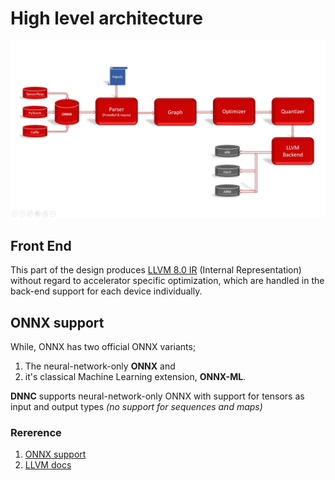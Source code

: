 # High level architecture

<img width="600" alt="Architecture" src="../misc/dnnCompilerArch.jpg">

## Front End
This part of the design produces [LLVM 8.0 IR](https://releases.llvm.org/8.0.0/docs/LangRef.html) (Internal Representation) 
without regard to accelerator specific optimization,  which are handled in the back-end support for each device individually.

## ONNX support

While, ONNX has two official ONNX variants; 
1. The neural-network-only **ONNX** and 
2. it's classical Machine Learning extension, **ONNX-ML**.

**DNNC** supports neural-network-only ONNX with support for tensors as input and output types *(no support for sequences and maps)*

### Rererence
1. [ONNX support](https://github.com/onnx/onnx/blob/master/docs/IR.md)
2. [LLVM docs](https://releases.llvm.org/8.0.0/docs)

